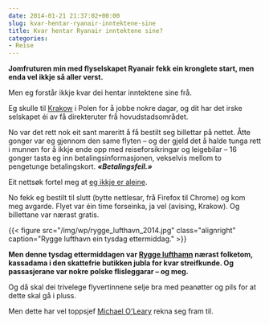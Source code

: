 ```yaml
---
date: 2014-01-21 21:37:02+00:00
slug: kvar-hentar-ryanair-inntektene-sine
title: Kvar hentar Ryanair inntektene sine?
categories:
- Reise
---
```


**Jomfruturen min med flyselskapet Ryanair fekk ein kronglete start, men enda vel ikkje så aller verst.**

Men eg forstår ikkje kvar dei hentar inntektene sine frå.

<!--more-->

Eg skulle til [Krakow](http://nn.wikipedia.org/wiki/Krak%C3%B3w) i Polen for å jobbe nokre dagar, og dit har det irske selskapet éi av få direkteruter frå hovudstadsområdet.

No var det rett nok eit sant mareritt å få bestilt seg billettar på nettet. Åtte gonger var eg gjennom den same flyten – og der gjeld det å halde tunga rett i munnen for å ikkje ende opp med reiseforsikringar og leigebilar – 16 gonger tasta eg inn betalingsinformasjonen, vekselvis mellom to pengetunge betalingskort. _**«Betalingsfeil.»**_

Eit nettsøk fortel meg at [eg ikkje er aleine](http://ryanair.site-forums.com/t2965-payment-error).

No fekk eg bestilt til slutt (bytte nettlesar, frå Firefox til Chrome) og kom meg avgarde. Flyet var éin time forseinka, ja vel (avising, Krakow). Og billettane var nærast gratis.

{{< figure src="/img/wp/rygge_lufthavn_2014.jpg" class="alignright" caption="Rygge lufthavn ein tysdag ettermiddag." >}}

**Men denne tysdag ettermiddagen var [Rygge lufthamn](http://no.wikipedia.org/wiki/Moss_lufthavn,_Rygge) nærast folketom, kassadama i den skattefrie butikken jubla for kvar streifkunde. Og passasjerane var nokre polske flisleggarar – og meg.**

Og då skal dei trivelege flyvertinnene selje bra med peanøtter og pils for at dette skal gå i pluss.

Men dette har vel toppsjef [Michael O'Leary](http://www.dailymail.co.uk/news/article-2492534/Ryanair-boss-Michael-OLeary-Men-shouldnt-present-childbirth.html) rekna seg fram til.

